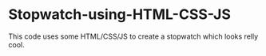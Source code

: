 # Stopwatch-using-HTML-CSS-JS
This code uses some HTML/CSS/JS to create a stopwatch which looks relly cool.
